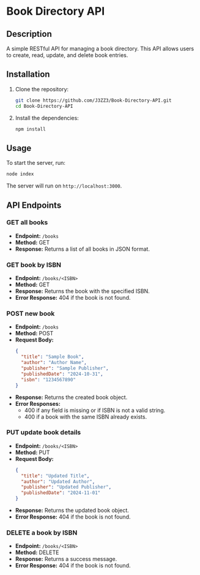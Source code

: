 # Book Directory API

## Description
A simple RESTful API for managing a book directory. This API allows users to create, read, update, and delete book entries.

## Installation

1. Clone the repository:
   ```bash
   git clone https://github.com/J3ZZ3/Book-Directory-API.git
   cd Book-Directory-API
   ```

2. Install the dependencies:
   ```bash
   npm install
   ```

## Usage
To start the server, run:

```bash
node index
```

The server will run on `http://localhost:3000`.

## API Endpoints

### GET all books
- **Endpoint:** `/books`
- **Method:** GET
- **Response:** Returns a list of all books in JSON format.

### GET book by ISBN
- **Endpoint:** `/books/<ISBN>`
- **Method:** GET
- **Response:** Returns the book with the specified ISBN.
- **Error Response:** 404 if the book is not found.

### POST new book
- **Endpoint:** `/books`
- **Method:** POST
- **Request Body:**
  ```json
  {
    "title": "Sample Book",
    "author": "Author Name",
    "publisher": "Sample Publisher",
    "publishedDate": "2024-10-31",
    "isbn": "1234567890"
  }
  ```
- **Response:** Returns the created book object.
- **Error Responses:**
  - 400 if any field is missing or if ISBN is not a valid string.
  - 400 if a book with the same ISBN already exists.

### PUT update book details
- **Endpoint:** `/books/<ISBN>`
- **Method:** PUT
- **Request Body:**
  ```json
  {
    "title": "Updated Title",
    "author": "Updated Author",
    "publisher": "Updated Publisher",
    "publishedDate": "2024-11-01"
  }
  ```
- **Response:** Returns the updated book object.
- **Error Response:** 404 if the book is not found.

### DELETE a book by ISBN
- **Endpoint:** `/books/<ISBN>`
- **Method:** DELETE
- **Response:** Returns a success message.
- **Error Response:** 404 if the book is not found.
